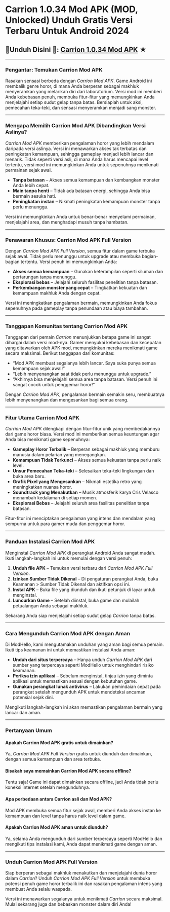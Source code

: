 # Carrion 1.0.34 Mod APK (MOD, Unlocked) Unduh Gratis Versi Terbaru Untuk Android 2024


## 🎥Unduh Disini 🎥: [Carrion 1.0.34 Mod APK](https://modhello.com/carrion/) ★
---

### Pengantar: Temukan Carrion Mod APK

Rasakan sensasi berbeda dengan *Carrion Mod APK*. Game Android ini membalik genre horor, di mana Anda berperan sebagai makhluk menyeramkan yang melarikan diri dari laboratorium. Versi mod ini memberi Anda kebebasan penuh, membuka fitur-fitur yang memungkinkan Anda menjelajahi setiap sudut gelap tanpa batas. Bersiaplah untuk aksi, pemecahan teka-teki, dan sensasi menyeramkan menjadi sang monster.

---

### Mengapa Memilih Carrion Mod APK Dibandingkan Versi Aslinya?

*Carrion Mod APK* memberikan pengalaman horor yang lebih mendalam daripada versi aslinya. Versi ini menawarkan akses tak terbatas dan peningkatan kemampuan, sehingga gameplay menjadi lebih lancar dan menarik. Tidak seperti versi asli, di mana Anda harus mencapai level tertentu, versi mod ini memungkinkan Anda untuk sepenuhnya menikmati permainan sejak awal.

- **Tanpa batasan** – Akses semua kemampuan dan kembangkan monster Anda lebih cepat.
- **Main tanpa henti** – Tidak ada batasan energi, sehingga Anda bisa bermain sesuka hati.
- **Peningkatan instan** – Nikmati peningkatan kemampuan monster tanpa perlu menunggu.

Versi ini memungkinkan Anda untuk benar-benar menyelami permainan, menjelajahi area, dan menghadapi musuh tanpa hambatan.

---

### Penawaran Khusus: Carrion Mod APK Full Version

Dengan *Carrion Mod APK Full Version*, semua fitur dalam game terbuka sejak awal. Tidak perlu menunggu untuk upgrade atau membuka bagian-bagian tertentu. Versi penuh ini memungkinkan Anda:

- **Akses semua kemampuan** – Gunakan keterampilan seperti siluman dan pertarungan tanpa menunggu.
- **Eksplorasi bebas** – Jelajahi seluruh fasilitas penelitian tanpa batasan.
- **Perkembangan monster yang cepat** – Tingkatkan kekuatan dan kemampuan makhluk Anda dengan cepat.

Versi ini meningkatkan pengalaman bermain, memungkinkan Anda fokus sepenuhnya pada gameplay tanpa penundaan atau biaya tambahan.

---

### Tanggapan Komunitas tentang Carrion Mod APK

Tanggapan dari pemain *Carrion* menunjukkan betapa game ini sangat dihargai dalam versi mod-nya. Gamer menyukai kebebasan dan kecepatan yang ditawarkan oleh APK mod, memungkinkan mereka menikmati game secara maksimal. Berikut tanggapan dari komunitas:

- “Mod APK membuat segalanya lebih lancar. Saya suka punya semua kemampuan sejak awal!”
- “Lebih menyenangkan saat tidak perlu menunggu untuk upgrade.”
- “Akhirnya bisa menjelajahi semua area tanpa batasan. Versi penuh ini sangat cocok untuk penggemar horor!”

Dengan *Carrion Mod APK*, pengalaman bermain semakin seru, membuatnya lebih menyenangkan dan mengesankan bagi semua orang.

---

### Fitur Utama Carrion Mod APK

*Carrion Mod APK* dilengkapi dengan fitur-fitur unik yang membedakannya dari game horor biasa. Versi mod ini memberikan semua keuntungan agar Anda bisa menikmati game sepenuhnya:

- **Gameplay Horor Terbalik** – Berperan sebagai makhluk yang memburu manusia dalam pelarian yang menegangkan.
- **Kemampuan Tidak Terkunci** – Akses semua kekuatan tanpa perlu naik level.
- **Unsur Pemecahan Teka-teki** – Selesaikan teka-teki lingkungan dan buka area baru.
- **Grafik Pixel yang Mengesankan** – Nikmati estetika retro yang meningkatkan nuansa horor.
- **Soundtrack yang Menakutkan** – Musik atmosferik karya Cris Velasco menambah kedalaman di setiap momen.
- **Eksplorasi Bebas** – Jelajahi seluruh area fasilitas penelitian tanpa batasan.

Fitur-fitur ini menciptakan pengalaman yang intens dan mendalam yang sempurna untuk para gamer muda dan penggemar horor.

---

### Panduan Instalasi Carrion Mod APK

Menginstal *Carrion Mod APK* di perangkat Android Anda sangat mudah. Ikuti langkah-langkah ini untuk memulai dengan versi penuh:

1. **Unduh file APK** – Temukan versi terbaru dari *Carrion Mod APK Full Version*.
2. **Izinkan Sumber Tidak Dikenal** – Di pengaturan perangkat Anda, buka Keamanan > Sumber Tidak Dikenal dan aktifkan opsi ini.
3. **Instal APK** – Buka file yang diunduh dan ikuti petunjuk di layar untuk menginstal.
4. **Luncurkan Game** – Setelah diinstal, buka game dan mulailah petualangan Anda sebagai makhluk.

Sekarang Anda siap menjelajahi setiap sudut gelap *Carrion* tanpa batas.

---

### Cara Mengunduh Carrion Mod APK dengan Aman

Di ModHello, kami mengutamakan unduhan yang aman bagi semua pemain. Ikuti tips keamanan ini untuk memastikan instalasi Anda aman:

- **Unduh dari situs terpercaya** – Hanya unduh *Carrion Mod APK* dari sumber yang terpercaya seperti ModHello untuk menghindari risiko keamanan.
- **Periksa izin aplikasi** – Sebelum menginstal, tinjau izin yang diminta aplikasi untuk memastikan sesuai dengan kebutuhan game.
- **Gunakan perangkat lunak antivirus** – Lakukan pemindaian cepat pada perangkat setelah mengunduh APK untuk mendeteksi ancaman potensial sejak dini.

Mengikuti langkah-langkah ini akan memastikan pengalaman bermain yang lancar dan aman.

---

### Pertanyaan Umum

#### Apakah Carrion Mod APK gratis untuk dimainkan?
Ya, *Carrion Mod APK Full Version* gratis untuk diunduh dan dimainkan, dengan semua kemampuan dan area terbuka.

#### Bisakah saya memainkan Carrion Mod APK secara offline?
Tentu saja! Game ini dapat dimainkan secara offline, jadi Anda tidak perlu koneksi internet setelah mengunduhnya.

#### Apa perbedaan antara Carrion asli dan Mod APK?
Mod APK membuka semua fitur sejak awal, memberi Anda akses instan ke kemampuan dan level tanpa harus naik level dalam game.

#### Apakah Carrion Mod APK aman untuk diunduh?
Ya, selama Anda mengunduh dari sumber terpercaya seperti ModHello dan mengikuti tips instalasi kami, Anda dapat menikmati game dengan aman.

---

### Unduh Carrion Mod APK Full Version

Siap berperan sebagai makhluk menakutkan dan menjelajahi dunia horor dalam *Carrion*? Unduh *Carrion Mod APK Full Version* untuk membuka potensi penuh game horor terbalik ini dan rasakan pengalaman intens yang membuat Anda selalu waspada. 

Versi ini menawarkan segalanya untuk menikmati *Carrion* secara maksimal. Mulai sekarang juga dan bebaskan monster dalam diri Anda!
